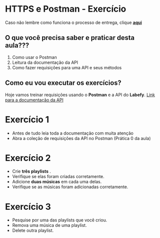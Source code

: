 # HTTPS e Postman - Exercício

Caso não lembre como funciona o processo de entrega, clique [**aqui**](https://github.com/labenuexercicios/instrucoes-entrega)

## O que você precisa saber e praticar desta aula???
1. Como usar o Postman
2. Leitura da documentação da API
3. Como fazer requisições para uma API e seus métodos


## Como eu vou executar os exercícios?
Hoje vamos treinar requisições usando o **Postman** e a API do **Labefy**.
[Link para a documentação da API](https://documenter.getpostman.com/view/7549981/SztBc8eT?version=latest)


# Exercício 1
- Antes de tudo leia toda a documentação com muita atenção
- Abra a coleção de requisições da API no Postman (Prática 0 da aula)

# Exercício 2
- Crie **três playlists** .
- Verifique se elas foram criadas corretamente.
- Adicione **duas músicas** em cada uma delas.
- Verifique se as músicas foram adicionadas corretamente.


# Exercício 3
- Pesquise por uma das playlists que você criou.
- Remova uma música de uma playlist.
- Delete outra playlist.


